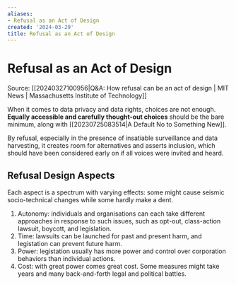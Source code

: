 ```yaml
---
aliases:
- Refusal as an Act of Design
created: '2024-03-29'
title: Refusal as an Act of Design
---
```


# Refusal as an Act of Design

Source: [[20240327100956|Q&A: How refusal can be an act of design | MIT News | Massachusetts Institute of Technology]]

When it comes to data privacy and data rights, choices are not enough. **Equally accessible and carefully thought-out choices** should be the bare minimum, along with [[20230725083514|A Default No to Something New]].

By refusal, especially in the presence of insatiable surveillance and data harvesting, it creates room for alternatives and asserts inclusion, which should have been considered early on if all voices were invited and heard.

## Refusal Design Aspects
Each aspect is a spectrum with varying effects: some might cause seismic socio-technical changes while some hardly make a dent.
1. Autonomy: individuals and organisations can each take different approaches in response to such issues, such as opt-out, class-action lawsuit, boycott, and legislation.
2. Time: lawsuits can be launched for past and present harm, and legistation can prevent future harm.
3. Power: legistation usually has more power and control over corporation behaviors than individual actions.
4. Cost: with great power comes great cost. Some measures might take years and many back-and-forth legal and political battles.